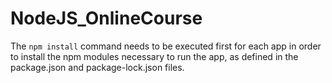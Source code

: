 # NodeJS_OnlineCourse
The <code>npm install</code> command needs to be executed first for each app in order to install the npm modules necessary to run the app,
as defined in the package.json and package-lock.json files.
